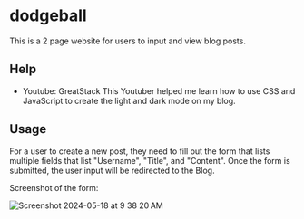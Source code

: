 # dodgeball
This is a 2 page website for users to input and view blog posts.


## Help 
- Youtube: GreatStack 
This Youtuber helped me learn how to use CSS and JavaScript to create the light and dark mode on my blog.

## Usage 
For a user to create a new post, they need to fill out the form that lists multiple fields that list "Username", "Title", and "Content". Once the form is submitted, the user input will be redirected to the Blog.

Screenshot of the form:

![Screenshot 2024-05-18 at 9 38 20 AM](https://github.com/selenapix/dodgeball/assets/166179805/3536d131-4118-436f-97df-4fef2ec474da)





